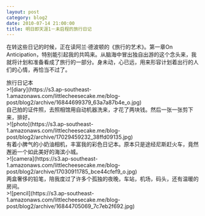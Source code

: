 ```yaml
---
layout: post
category: blog2
date: 2010-07-14 21:00:00
title: 明日即天涯1－未启程的旅行日记
---
```


在转这些日记的时候，正在读阿兰·德波顿的《旅行的艺术》。第一章On Anticipation，特别能引起我的共鸣来。从脑海中冒出独自出游的这个念头来，我就将计划和准备看成了旅行的一部分。身未动，心已远，用来形容计划着出行的人们的心情，再恰当不过了。

<figcaption>
旅行日记本
</figcaption>
>![diary](https://s3.ap-southeast-1.amazonaws.com/littlecheesecake.me/blog-post/blog2/archive/16844699379_63a7a87b4e_o.jpg)

<figcaption>
自己拍的证件照，去照相馆用自动机器洗来，才花了两块钱。然后一张一张剪下来，排好。
</figcaption>
>![photo](https://s3.ap-southeast-1.amazonaws.com/littlecheesecake.me/blog-post/blog2/archive/17029459232_38ffd09135.jpg)

<figcaption>
有着小脾气的小奶油相机，丰富我的彩色日记本。原本只是途经尼斯赶火车，竟然邂逅一个如此美好的海滨小城。
</figcaption>
>![camera](https://s3.ap-southeast-1.amazonaws.com/littlecheesecake.me/blog-post/blog2/archive/17030911785_bce44cfef9_o.jpg)

<figcaption>
两盒奢侈的铅笔，陪我度过了许多个孤独的夜晚，车站，机场，码头，还有温暖的房间。
</figcaption>
>![pencil](https://s3.ap-southeast-1.amazonaws.com/littlecheesecake.me/blog-post/blog2/archive/16844705069_7c7eb2f692.jpg)



